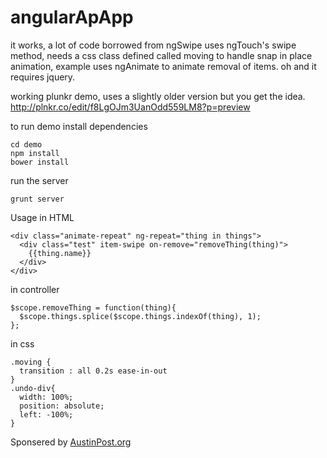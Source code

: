 angularApApp
============

it works, a lot of code borrowed from ngSwipe
uses ngTouch's swipe method,
needs a css class defined called moving to handle snap in place animation,
example uses ngAnimate to animate removal of items.
oh and it requires jquery.

working plunkr demo, uses a slightly older version but you get the idea.
http://plnkr.co/edit/f8LgOJm3UanOdd559LM8?p=preview

to run demo install dependencies
```
cd demo
npm install
bower install
```
run the server
```
grunt server
```

Usage
in HTML
```
<div class="animate-repeat" ng-repeat="thing in things">
  <div class="test" item-swipe on-remove="removeThing(thing)">
    {{thing.name}}
  </div>
</div>
```

in controller
```
$scope.removeThing = function(thing){
  $scope.things.splice($scope.things.indexOf(thing), 1);
};
```

in css

```
.moving {
  transition : all 0.2s ease-in-out
}
.undo-div{
  width: 100%;
  position: absolute;
  left: -100%;
}
```

Sponsered by <a href="http://www.austinpost.org">AustinPost.org</a>

